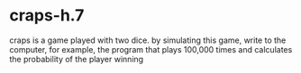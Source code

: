 # craps-h.7
 craps is a game played with two dice. by simulating this game, write to the computer, for example, the program that plays 100,000 times and calculates the probability of the player winning
